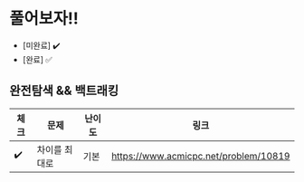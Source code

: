 # 풀어보자!!
- [미완료] :heavy_check_mark:
- [완료] :white_check_mark:

## 완전탐색 && 백트래킹
| 체크 | 문제      | 난이도  | 링크                              |
|--|---------|------|---------------------------------------|
| :heavy_check_mark:| 차이를 최대로 | 기본   | https://www.acmicpc.net/problem/10819 |
